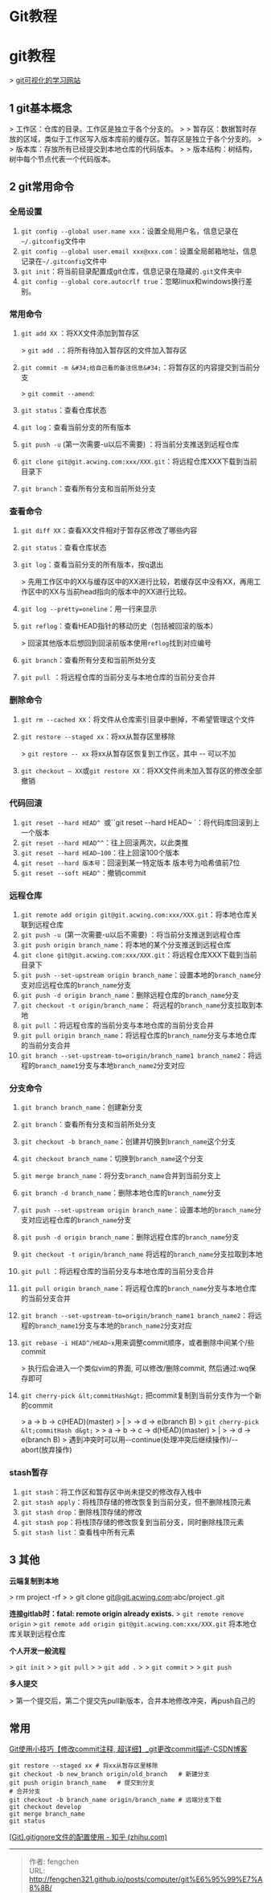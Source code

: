 # Git教程

# git教程

&gt; [git可视化的学习网站](https://learngitbranching.js.org/?locale=zh_CN)

## 1 git基本概念

&gt; 工作区：仓库的目录。工作区是独立于各个分支的。
&gt; 
&gt; 暂存区：数据暂时存放的区域，类似于工作区写入版本库前的缓存区。暂存区是独立于各个分支的。
&gt; 
&gt; 版本库：存放所有已经提交到本地仓库的代码版本。
&gt; 
&gt; 版本结构：树结构，树中每个节点代表一个代码版本。

## 2 git常用命令

### 全局设置

1. `git config --global user.name xxx`：设置全局用户名，信息记录在`~/.gitconfig`文件中
2. `git config --global user.email xxx@xxx.com`：设置全局邮箱地址，信息记录在`~/.gitconfig`文件中
3. `git init`：将当前目录配置成git仓库，信息记录在隐藏的`.git`文件夹中
4. `git config --global core.autocrlf true`：忽略linux和windows换行差别。

### 常用命令

1. `git add XX` ：将XX文件添加到暂存区

     &gt; `git add .`：将所有待加入暂存区的文件加入暂存区

2. `git commit -m &#34;给自己看的备注信息&#34;`：将暂存区的内容提交到当前分支

     &gt; `git commit --amend`: 

3. `git status`：查看仓库状态

4. `git log`：查看当前分支的所有版本

5. `git push -u` (第一次需要-u以后不需要) ：将当前分支推送到远程仓库

6. `git clone git@git.acwing.com:xxx/XXX.git`：将远程仓库XXX下载到当前目录下

7. `git branch`：查看所有分支和当前所处分支

### 查看命令
1. `git diff XX`：查看XX文件相对于暂存区修改了哪些内容

2. `git status`：查看仓库状态

3. `git log`：查看当前分支的所有版本，按q退出

    &gt; 先用工作区中的XX与缓存区中的XX进行比较，若缓存区中没有XX，再用工作区中的XX与当前head指向的版本中的XX进行比较。

4. `git log --pretty=oneline`：用一行来显示 

5. `git reflog`：查看HEAD指针的移动历史（包括被回滚的版本）

    &gt; 回滚其他版本后想回到回滚前版本使用`reflog`找到对应编号

6. `git branch`：查看所有分支和当前所处分支

7. `git pull `：将远程仓库的当前分支与本地仓库的当前分支合并

### 删除命令

1. `git rm --cached XX`：将文件从仓库索引目录中删掉，不希望管理这个文件
2. `git restore --staged xx`：将xx从暂存区里移除

    &gt; `git restore -- xx` 将xx从暂存区恢复到工作区，其中 -- 可以不加
    
3. `git checkout — XX`或`git restore XX`：将XX文件尚未加入暂存区的修改全部撤销

### 代码回滚

1. `git reset --hard HEAD^ `或``git reset --hard HEAD~ `：将代码库回滚到上一个版本
2. `git reset --hard HEAD^^`：往上回滚两次，以此类推
3. `git reset --hard HEAD~100`：往上回滚100个版本
4. `git reset --hard 版本号`：回滚到某一特定版本  版本号为哈希值前7位
5. `git reset --soft HEAD^`：撤销commit

### 远程仓库
1. `git remote add origin git@git.acwing.com:xxx/XXX.git`：将本地仓库关联到远程仓库
2. `git push -u `(第一次需要-u以后不需要) ：将当前分支推送到远程仓库
3. `git push origin branch_name`：将本地的某个分支推送到远程仓库
4. `git clone git@git.acwing.com:xxx/XXX.git`：将远程仓库XXX下载到当前目录下
5. `git push --set-upstream origin branch_name`：设置本地的`branch_name`分支对应远程仓库的`branch_name`分支
6. `git push -d origin branch_name`：删除远程仓库的`branch_name`分支
7. `git checkout -t origin/branch_name`： 将远程的`branch_name`分支拉取到本地
8. `git pull` ：将远程仓库的当前分支与本地仓库的当前分支合并
9. `git pull origin branch_name`：将远程仓库的`branch_name`分支与本地仓库的当前分支合并
10. `git branch --set-upstream-to=origin/branch_name1 branch_name2`：将远程的`branch_name1`分支与本地`branch_name2`分支对应

### 分支命令

1. `git branch branch_name`：创建新分支
2. `git branch`：查看所有分支和当前所处分支
3. `git checkout -b branch_name`：创建并切换到`branch_name`这个分支
4. `git checkout branch_name`：切换到`branch_name`这个分支
5. `git merge branch_name`：将分支`branch_name`合并到当前分支上
6. `git branch -d branch_name`：删除本地仓库的`branch_name`分支
7. `git push --set-upstream origin branch_name`：设置本地的`branch_name`分支对应远程仓库的`branch_name`分支
8. `git push -d origin branch_name`：删除远程仓库的`branch_name`分支
9. `git checkout -t origin/branch_name` 将远程的`branch_name`分支拉取到本地
10. `git pull` ：将远程仓库的当前分支与本地仓库的当前分支合并
11. `git pull origin branch_name`：将远程仓库的`branch_name`分支与本地仓库的当前分支合并
12. `git branch --set-upstream-to=origin/branch_name1 branch_name2`：将远程的`branch_name1`分支与本地的`branch_name2`分支对应
13. `git rebase -i HEAD^/HEAD~x`用来调整commit顺序，或者删除中间某个/些commit

    &gt; 执行后会进入一个类似vim的界面, 可以修改/删除commit, 然后通过:wq保存即可

14. `git cherry-pick &lt;commitHash&gt;` 把commit复制到当前分支作为一个新的commit

    &gt; a -&gt; b -&gt; c(HEAD)(master)
    &gt;  |
    &gt;  -&gt; d -&gt; e(branch B)
    &gt; `git cherry-pick &lt;commitHash d&gt;`
    &gt;
    &gt; a -&gt; b -&gt; c -&gt; d(HEAD)(master)
    &gt;  |
    &gt;  -&gt; d -&gt; e(branch B)
    &gt; 遇到冲突时可以用--continue(处理冲突后继续操作)/--abort(放弃操作)

### stash暂存
1. `git stash`：将工作区和暂存区中尚未提交的修改存入栈中
2. `git stash apply`：将栈顶存储的修改恢复到当前分支，但不删除栈顶元素
3. `git stash drop`：删除栈顶存储的修改
4. `git stash pop`：将栈顶存储的修改恢复到当前分支，同时删除栈顶元素
5. `git stash list`：查看栈中所有元素

## 3 其他

**云端复制到本地**

&gt; rm project -rf
&gt;
&gt; git clone git@git.acwing.com:abc/project .git

**连接gitlab时：fatal: remote origin already exists.**
&gt; `git remote remove origin`
&gt; `git remote add origin git@git.acwing.com:xxx/XXX.git`  将本地仓库关联到远程仓库

**个人开发一般流程**

&gt; `git init`
&gt;
&gt; `git pull`
&gt;
&gt; `git add .`
&gt;
&gt; `git commit`
&gt;
&gt; `git push`

**多人提交**

&gt; 第一个提交后，第二个提交先pull新版本，合并本地修改冲突，再push自己的

## 常用

 [Git使用小技巧【修改commit注释, 超详细】_git更改commit描述-CSDN博客](https://blog.csdn.net/xiaoyulike/article/details/119176756)

```shell
git restore --staged xx # 将xx从暂存区里移除
git checkout -b new_branch origin/old_branch   # 新建分支
git push origin branch_name   # 提交到分支
# 合并分支
git checkout -b branch_name origin/branch_name # 远端分支下载
git checkout develop
git merge branch_name
git status 
```

[[Git\].gitignore文件的配置使用 - 知乎 (zhihu.com)](https://zhuanlan.zhihu.com/p/52885189)


---

> 作者: fengchen  
> URL: http://fengchen321.github.io/posts/computer/git%E6%95%99%E7%A8%8B/  

